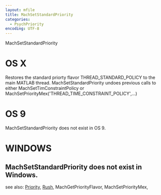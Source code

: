 ```yaml
---
layout: mfile
title: MachSetStandardPriority
categories:
  - PsychPriority
encoding: UTF-8
---
```


MachSetStandardPriority

# OS X

Restores the standard priorty flavor THREAD\_STANDARD\_POLICY to  the main
MATLAB thread.  MachSetStandardPriority undoes previous calls to either
MachSetTimConstraintPolicy or
MachSetPriorityMex('THREAD\_TIME\_CONSTRAINT\_POLICY',...)

# OS 9

MachSetStandardPriority does not exist in OS 9.

# WINDOWS

MachSetStandardPriority does not exist in Windows.
----

see also: [Priority](/docs/Priority), [Rush](/docs/Rush), MachGetPriorityFlavor, MachSetPriorityMex,